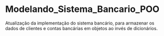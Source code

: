 # Modelando_Sistema_Bancario_POO
Atualização da implementação do sistema bancário, para armazenar os dados de clientes e contas bancárias em objetos ao invés de dicionários.
